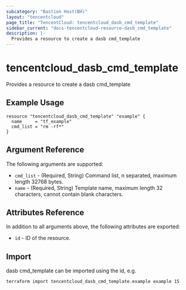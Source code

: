 ```yaml
---
subcategory: "Bastion Host(BH)"
layout: "tencentcloud"
page_title: "TencentCloud: tencentcloud_dasb_cmd_template"
sidebar_current: "docs-tencentcloud-resource-dasb_cmd_template"
description: |-
  Provides a resource to create a dasb cmd_template
---
```


# tencentcloud_dasb_cmd_template

Provides a resource to create a dasb cmd_template

## Example Usage

```hcl
resource "tencentcloud_dasb_cmd_template" "example" {
  name     = "tf_example"
  cmd_list = "rm -rf*"
}
```

## Argument Reference

The following arguments are supported:

* `cmd_list` - (Required, String) Command list, n separated, maximum length 32768 bytes.
* `name` - (Required, String) Template name, maximum length 32 characters, cannot contain blank characters.

## Attributes Reference

In addition to all arguments above, the following attributes are exported:

* `id` - ID of the resource.



## Import

dasb cmd_template can be imported using the id, e.g.

```
terraform import tencentcloud_dasb_cmd_template.example example 15
```

